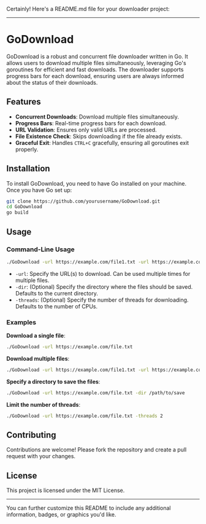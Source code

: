 Certainly! Here's a README.md file for your downloader project:

---

# GoDownload

GoDownload is a robust and concurrent file downloader written in Go. It allows users to download multiple files simultaneously, leveraging Go's goroutines for efficient and fast downloads. The downloader supports progress bars for each download, ensuring users are always informed about the status of their downloads.

## Features

- **Concurrent Downloads**: Download multiple files simultaneously.
- **Progress Bars**: Real-time progress bars for each download.
- **URL Validation**: Ensures only valid URLs are processed.
- **File Existence Check**: Skips downloading if the file already exists.
- **Graceful Exit**: Handles `CTRL+C` gracefully, ensuring all goroutines exit properly.

## Installation

To install GoDownload, you need to have Go installed on your machine. Once you have Go set up:

```bash
git clone https://github.com/yourusername/GoDownload.git
cd GoDownload
go build
```

## Usage

### Command-Line Usage

```bash
./GoDownload -url https://example.com/file1.txt -url https://example.com/file2.jpg -dir /path/to/save
```

- `-url`: Specify the URL(s) to download. Can be used multiple times for multiple files.
- `-dir`: (Optional) Specify the directory where the files should be saved. Defaults to the current directory.
- `-threads`: (Optional) Specify the number of threads for downloading. Defaults to the number of CPUs.

### Examples

**Download a single file**:
```bash
./GoDownload -url https://example.com/file.txt
```

**Download multiple files**:
```bash
./GoDownload -url https://example.com/file1.txt -url https://example.com/file2.jpg
```

**Specify a directory to save the files**:
```bash
./GoDownload -url https://example.com/file.txt -dir /path/to/save
```

**Limit the number of threads**:
```bash
./GoDownload -url https://example.com/file.txt -threads 2
```

## Contributing

Contributions are welcome! Please fork the repository and create a pull request with your changes.

## License

This project is licensed under the MIT License.

---

You can further customize this README to include any additional information, badges, or graphics you'd like.